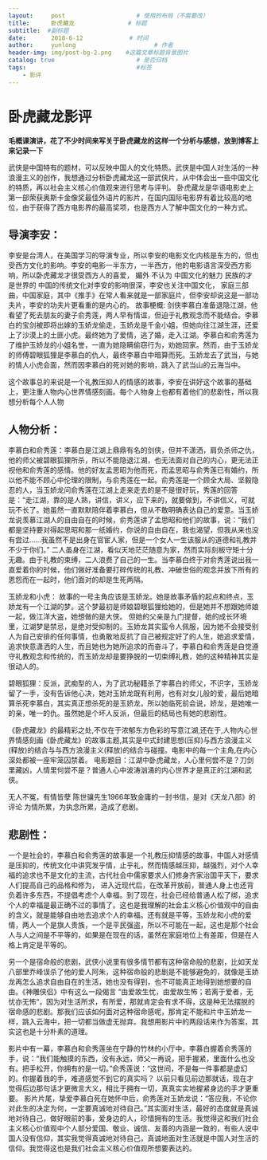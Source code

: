 ```yaml
---
layout:     post                    # 使用的布局（不需要改）
title:      卧虎藏龙               # 标题 
subtitle:  #副标题
date:       2018-6-12             # 时间
author:     yunlong                      # 作者
header-img: img/post-bg-2.png    #这篇文章标题背景图片
catalog: true                       # 是否归档
tags:                               #标签
    - 影评
---
```


# 卧虎藏龙影评

**毛概课演讲，花了不少时间来写关于卧虎藏龙的这样一个分析与感想，放到博客上来记录一下**

武侠是中国特有的题材，可以反映中国人的文化特质。武侠是中国人对生活的一种浪漫主义的创作，我想通过分析卧虎藏龙这一部武侠片，从中体会出一些中国文化的特质，再以社会主义核心价值观来进行思考与评判。
卧虎藏龙是华语电影史上第一部荣获奥斯卡金像奖最佳外语片的影片，在国内国际电影界有着比较高的地位，由于获得了西方电影界的最高奖项，也是西方人了解中国文化的一种方式。

## 导演李安：
李安是台湾人，在美国学习的导演专业，所以李安的电影文化内核是东方的，但也受西方文化的影响。李安的电影一半东方，一半西方，他的电影语言深受西方影响，所以卧虎藏龙才很受西方人的喜爱，
媚外 不认为 中国文化的魅力 民族的才是世界的
中国的传统文化对李安的影响很深，李安也关注中国文化，
家庭三部曲，中国家庭，其中《推手》在常人看来就是一部家庭片，但李安却说这是一部功夫片，李安的功夫片更看重的是内心的。
故事梗概: 剑侠李慕白准备退隐江湖，他看望了死去朋友的妻子俞秀莲，两人早有情谊，但迫于礼教观念而不能结合。李慕白的宝剑被即将出嫁的玉娇龙偷走，玉娇龙是千金小姐，但她向往江湖生涯，还爱上了沙漠上的土匪小虎。最终她为了爱情，逃了婚，走入江湖。李慕白和俞秀莲为了维护玉娇龙的小姐名誉，一直为她隐瞒偷窃行为，劝她回家。然而，由于玉娇龙的师傅碧眼狐狸是李慕白的仇人，最终李慕白中暗算而死。玉娇龙去了武当，与她的情人小虎会面，然而因李慕白的死对她的影响，跳入了武当山的云海当中。

这个故事总的来说是一个礼教压抑人的情感的故事，李安在讲好这个故事的基础上，更注重人物内心世界情感刻画。每个人物身上也都有着他们的悲剧性，所以我想分析每个人人物

## 人物分析：
李慕白和俞秀莲：李慕白是江湖上鼎鼎有名的剑侠，但并不潇洒，肩负杀师之仇，他的师父被碧眼狐狸所杀，所以不能隐退江湖，也无法面对自己的内心，更无法正视他和俞秀莲的感情。他的好友孟思昭为他而死，而孟思昭与俞秀莲已有婚约，所以他不能不顾心中伦理的限制，与俞秀莲在一起。俞秀莲是一个顾全大局、坚毅隐忍的人，当玉娇龙问俞秀莲在江湖上走来走去的是不是很好玩，秀莲的回答是：“走江湖，靠的是人熟，讲信，讲义，应下来的，就要做到，不讲信义，可就玩不长了。她虽然一直默默陪伴着李慕白，但从不敢明确表达自己的爱意。当玉娇龙说羡慕江湖人的自由自在的时候，俞秀莲讲了孟思昭和他们的故事，说：“我们都是坚持要对得起思昭和那一纸婚约，你说的自由自在，我也渴望，但我从来也没有尝过……我虽然不是出身在官宦人家，但是一个女人一生该服从的道德和礼教并不少于你们。”
二人虽身在江湖，看似天地茫茫随意为家，然而实际刻板守矩十分无趣。由于礼教的束缚，二人浪费了自己的一生。当李慕白终于对俞秀莲说出我一直爱着你的时候，他们做好准备要打碎传统的礼教、冲破世俗的观念并放下所有的恩怨而在一起时，他们面对的却是生死两隔。

玉娇龙和小虎：
故事的一号主角应该是玉娇龙。她是故事矛盾的起点和终点，玉娇龙有一个江湖的梦。这个梦最初是师娘碧眼狐狸给她的，但是她并不想跟她师娘一起，做江洋大盗，她想做的是大侠。
但她的父亲是九门提督，她的成长环境里，江湖梦是禁忌，是绝对受抑制的。玉娇龙其实蛮令人佩服，因为她不会接受别人为自己安排的任何事情，也勇敢地反抗了自己被规定好了的人生，她追求爱情，追求快意潇洒的人生，而且她也为她所追求的而奋斗了，李慕白和俞秀莲是自觉遵守礼教观念和传统的，而玉娇龙却是要挣脱的一切束缚礼教，她的这种精神其实是很动人的。

碧眼狐狸：反派，武痴型的人，为了武功秘籍杀了李慕白的师父，不识字，玉娇龙留了一手，没有告诉他心决，她对玉娇龙既有利用，也有对女儿般的爱，最后她暗算杀死李慕白，其实真正想杀死的是玉娇龙，所以她临死前会说，娇龙，是她唯一的亲，唯一的仇。虽然她是个坏人反派，但最后的结局也有她的悲剧性。

《卧虎藏龙》的最精彩之处,不仅在于浓郁东方色彩的写意江湖,还在于,人物内心世界情感刻画《卧虎藏龙》的故事主题,其实是中式封建思想(压抑)与西方浪漫主义(释放)的结合与与西方浪漫主义(释放)的结合与碰撞。电影中的每一个主角,在内心深处都被一座牢笼囚禁着。
电影题目：江湖中卧虎藏龙，人心里何尝不是？刀剑里藏凶，人情里何尝不是？普通人心中波涛汹涌的内心世界才是真正的江湖和武侠。

无人不冤，有情皆孽 陈世骧先生1966年致金庸的一封书信，是对《天龙八部》的评论
为情所累，为执念所累，造成了悲剧。

## 悲剧性：
一个是社会的，李慕白和俞秀莲的故事是一个礼教压抑情感的故事，中国人对感情是压抑的，传统文化中讲究发乎情，止乎礼，然而情感越压抑，越强烈，对个人幸福的追求也不是文化的主流，古代社会中儒家要求人们修身齐家治国平天下，要求人们提高自己的品格和修为，
进入近现代后，在改革开放前，普通人身上也还背负着许多东西，不提倡考虑个人幸福。到了现在，社会已经给普通人松了绑，追求个人的幸福是最正确不过的事情了。这也是我理解的社会主义核心价值观中的自由的含义，就是能够自由地去追求个人的幸福。还有就是平等，玉娇龙和小虎的爱情，两人一个是旗人贵族，一个是平民强盗，所以不可能在一起，这也是那个社会人与人之间是不平等的，如果是在现在的话，虽然在家庭地位上有差距，但是在人格上肯定是平等的。
	
另一个是宿命般的悲剧，武侠小说里有很多情节都有这种宿命般的悲剧，比如天龙八部里乔峰误杀了他的爱人阿朱，这种宿命般的悲剧是不能够避免的，就像是玉娇龙再怎么追求自由自在的生活，她也没有得到，也不可能真正地得到她想要的自由。《神雕侠侣》中有这么一段偈言
“由爱故生忧，由爱故生怖；若离于爱者，无忧亦无怖“，因为对生活所求，有所爱，那就肯定会有求不得，这是种无法摆脱的宿命感的悲剧。那我们应该如何面对这种宿命感呢，那肯定不能和片中玉娇龙一样，跳入云海中，把一切都当做虚无抛弃。我想用影片中的两段话来作为答案，其实这也是十分朴素的道理。

影片中有一幕，李慕白和俞秀莲坐在宁静的竹林的小厅中，李慕白握着俞秀莲的手，说：“我们能触摸的东西，没有永远，师父一再说，把手握紧，里面什么也没有。把手松开，你拥有的是一切。”俞秀莲说：“这世间，不是每一件事都是虚幻的。你握着我的手，难道感觉不到它的真实吗？
以前只看见前边那就话，现在才觉得后边那句话才更微言大义，相比于拥有一切，真真实实地握紧身边的手才更重要。
影片片尾，挚爱李慕白死在她怀中后，俞秀莲对玉娇龙说：“答应我，不论你对此生的决定为何，一定要真诚地对待自己。”其实面对生活，最好的态度就是真诚地对待自己，做好眼前的事，爱身边的人，珍惜拥有的生活。我觉得这和我们社会主义核心价值观中个人部分爱国、敬业、诚信、友善的内涵是一致的，有些人说中国人没有信仰，其实我觉得真诚地对待自己，真诚地面对生活就是中国人对生活的信仰。我觉得这也是我们社会主义核心价值观所想要表达的。


